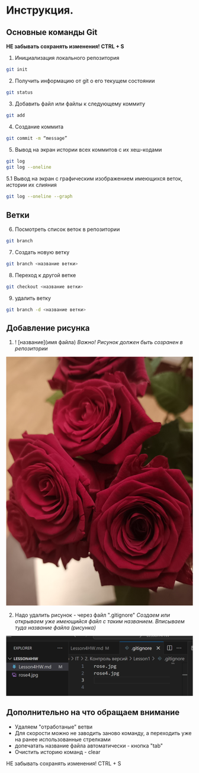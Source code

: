# Инструкция. 
## **Основные команды Git**

**НЕ забывать сохранять изменения! CTRL + S**

1. Инициализация локального репозитория
```sh
git init
```
2. Получить информацию от git о его текущем состоянии
```sh
git status
```
3. Добавить файл или файлы к следующему коммиту
```sh
git add
```
4. Создание коммита
```sh
git commit -m “message”
```
5. Вывод на экран истории всех коммитов с их хеш-кодами
```sh
git log
git log --oneline
```
5.1 Вывод на экран с графическим изображением имеющихся веток, истории их слияния
```sh
git log --oneline --graph
```

## Ветки

6. Посмотреть список веток в репозитории
```sh
git branch
```
7. Cоздать новую ветку
```sh
git branch <название ветки>
```
8. Переход к другой ветке
```sh
git checkout <название ветки> 
```
9. удалить ветку
```sh
git branch -d <название ветки> 
```
## Добавление рисунка
1. ! [название](имя файла)
*Важно! Рисунок должен быть созранен в репозитории*

![rose](rose4.jpg)

2. Надо удалить рисунок  - через файл ".gitignore"
*Создаем или открываем уже имеющийся файл с таким названием. Вписываем туда название файла (рисунка)*

![example](Ignore.png)
## Дополнительно на что обращаем внимание

* Удаляем "отработаные" ветви
* Для скорости можно не заводить заново команду, а переходить уже на ранее использованные стрелками
* допечатать название файла автоматически - кнопка "tab"
* Очистить историю команд - clear

НЕ забывать сохранять изменения! CTRL + S

